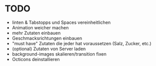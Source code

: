 # TODO

 - linten & Tabstopps und Spaces vereinheitlichen
 - Animation weicher machen
 - mehr Zutaten einbauen
 - Geschmacksrichtungen einbauen
 - "must have" Zutaten die jeder hat voraussetzen (Salz, Zucker, etc.)
 - (optional) Zutaten von Server laden
 - background-images skalieren/transition fixen
 - Octicons deinstallieren